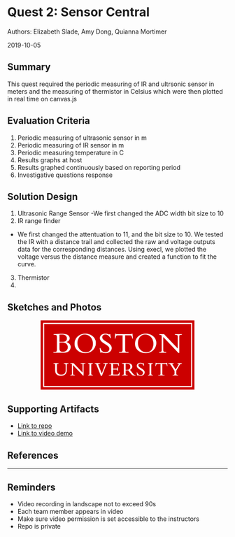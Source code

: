# Quest 2: Sensor Central 
Authors: Elizabeth Slade, Amy Dong, Quianna Mortimer 

2019-10-05

## Summary
This quest required the periodic measuring of IR and ultrsonic sensor in meters and the measuring of thermistor in Celsius which were then plotted in real time on canvas.js 


## Evaluation Criteria
1. Periodic measuring of ultrasonic sensor in m
2. Periodic measuring of IR sensor in m
3. Periodic measuring temperature in C
4. Results graphs at host
5. Results graphed continuously based on reporting period 
6. Investigative questions response


## Solution Design
1. Ultrasonic Range Sensor 
  -We first changed the ADC width bit size to 10
2. IR range finder
  - We first changed the attentuation to 11, and the bit size to 10. We tested the IR with a distance trail and collected the raw and voltage outputs data for the corresponding distances. Using execl, we plotted the voltage versus the distance measure and created a function to fit the curve. 
3. Thermistor
4. 

## Sketches and Photos
<center><img src="./images/example.png" width="70%" /></center>  
<center> </center>


## Supporting Artifacts
- [Link to repo]()
- [Link to video demo]()


## References

-----

## Reminders

- Video recording in landscape not to exceed 90s
- Each team member appears in video
- Make sure video permission is set accessible to the instructors
- Repo is private
